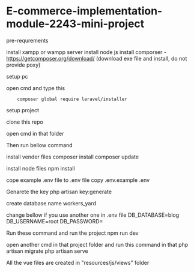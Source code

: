 # E-commerce-implementation-module-2243-mini-project

pre-requrements

install xampp or wampp server
install node js
install comporser - https://getcomposer.org/download/
        (download exe file and install, do not provide poxy)
    
setup pc 

open cmd and type this

        composer global require laravel/installer
    
setup project

clone this repo

open cmd in that folder

Then run bellow command

install vender files
    composer install
    composer update

install node files
    npm install

cope example .env file to .env file
    copy .env.example .env

Genarete the key
    php artisan key:generate

create database name workers_yard

change bellow if you use another one in .env file
    DB_DATABASE=blog
    DB_USERNAME=root
    DB_PASSWORD=

Run these command and run the project
    npm run dev
    
open another cmd in that project folder and run this command in that
    php artisan migrate
    php artisan serve


All the vue files are created in "resources/js/views" folder